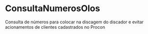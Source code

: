 # ConsultaNumerosOlos
Consulta de números para colocar na discagem do discador e evitar acionamentos de clientes cadastrados no Procon 

